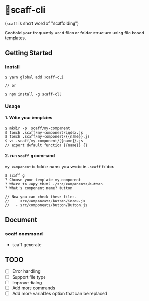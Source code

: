 # 🚀scaff-cli

(`scaff` is short word of "scaffolding")

Scaffold your frequently used files or folder structure using file based templates.

## Getting Started

### Install

```plain
$ yarn global add scaff-cli

// or

$ npm install -g scaff-cli
```

### Usage

#### 1. Write your templates

```plain
$ mkdir -p .scaff/my-component
$ touch .scaff/my-component/index.js
$ touch .scaff/my-component/{{name}}.js
$ vi .scaff/my-component/{{name}}.js
// export default function {{name}} {}
```

#### 2. run `scaff g` command

`my-component` is folder name you wrote in `.scaff` folder.

```plain
$ scaff g
? Choose your template my-component
? Where to copy them? ./src/components/button
? What's component name? Button

// Now you can check these files.
//   - src/components/button/index.js
//   - src/components/button/Button.js
```

## Document

### scaff command

- scaff generate

## TODO

- [ ] Error handling
- [ ] Support file type
- [ ] Improve dialog
- [ ] Add more commands
- [ ] Add more variables option that can be replaced
